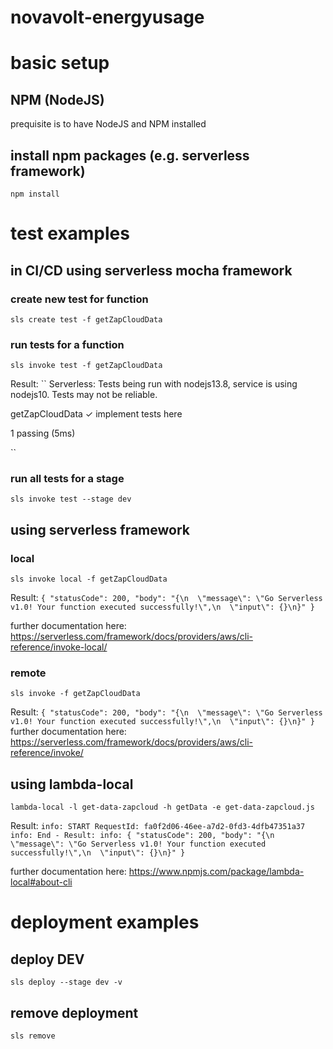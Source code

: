 # novavolt-energyusage

# basic setup

## NPM (NodeJS)
prequisite is to have NodeJS and NPM installed

## install npm packages (e.g. serverless framework)
``
npm install 
``


# test examples

## in CI/CD using serverless mocha framework

### create new test for function
``
sls create test -f getZapCloudData
``

### run tests for a function
``
sls invoke test -f getZapCloudData
``

Result:
``
Serverless: Tests being run with nodejs13.8,  service is using nodejs10. Tests may not be reliable.


  getZapCloudData
    ✓ implement tests here


  1 passing (5ms)

``

### run all tests for a stage
``
sls invoke test --stage dev
``




## using serverless framework
### local

``
sls invoke local -f getZapCloudData
``

Result:
``
{
    "statusCode": 200,
    "body": "{\n  \"message\": \"Go Serverless v1.0! Your function executed successfully!\",\n  \"input\": {}\n}"
}
``

further documentation here:
https://serverless.com/framework/docs/providers/aws/cli-reference/invoke-local/


### remote
``
sls invoke -f getZapCloudData
``

Result:
``
{
    "statusCode": 200,
    "body": "{\n  \"message\": \"Go Serverless v1.0! Your function executed successfully!\",\n  \"input\": {}\n}"
}
``
further documentation here:
https://serverless.com/framework/docs/providers/aws/cli-reference/invoke/




## using lambda-local
``
lambda-local -l get-data-zapcloud -h getData -e get-data-zapcloud.js 
``

Result:
``
info: START RequestId: fa0f2d06-46ee-a7d2-0fd3-4dfb47351a37
info: End - Result:
info: {
	"statusCode": 200,
	"body": "{\n  \"message\": \"Go Serverless v1.0! Your function executed successfully!\",\n  \"input\": {}\n}"
}
``

further documentation here:
https://www.npmjs.com/package/lambda-local#about-cli


# deployment examples

## deploy DEV
``
sls deploy --stage dev -v  
``

## remove deployment
``
sls remove
``

